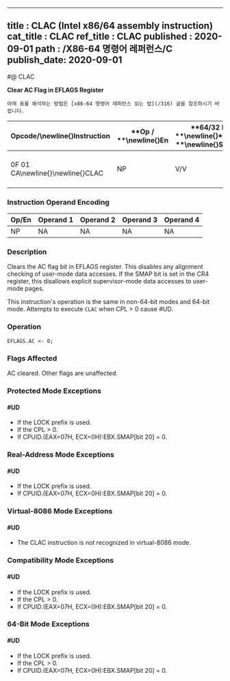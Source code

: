 ----------------------------
title : CLAC (Intel x86/64 assembly instruction)
cat_title : CLAC
ref_title : CLAC
published : 2020-09-01
path : /X86-64 명령어 레퍼런스/C
publish_date: 2020-09-01
----------------------------


#@ CLAC

**Clear AC Flag in EFLAGS Register**

```lec-info
아래 표를 해석하는 방법은 [x86-64 명령어 레퍼런스 읽는 법](/316) 글을 참조하시기 바랍니다.
```

|**Opcode/**\newline{}**Instruction**|**Op / **\newline{}**En**|**64/32 bit **\newline{}**Mode **\newline{}**Support**|**CPUID **\newline{}**Feature **\newline{}**Flag**|**Description**|
|------------------------------------|-------------------------|------------------------------------------------------|--------------------------------------------------|---------------|
|0F 01 CA\newline{}\newline{}CLAC|NP|V/V|SMAP|Clear the AC flag in the EFLAGS register.|
### Instruction Operand Encoding


|Op/En|Operand 1|Operand 2|Operand 3|Operand 4|
|-----|---------|---------|---------|---------|
|NP|NA|NA|NA|NA|
### Description


Clears the AC flag bit in EFLAGS register. This disables any alignment checking of user-mode data accesses. If the SMAP bit is set in the CR4 register, this disallows explicit supervisor-mode data accesses to user-mode pages.

This instruction's operation is the same in non-64-bit modes and 64-bit mode. Attempts to execute `CLAC` when CPL > 0 cause #UD.


### Operation

```info-verb
EFLAGS.AC <- 0;
```
### Flags Affected


AC cleared. Other flags are unaffected.


### Protected Mode Exceptions

#### #UD
* If the LOCK prefix is used.
* If the CPL > 0.
* If CPUID.(EAX=07H, ECX=0H):EBX.SMAP[bit 20] = 0.

### Real-Address Mode Exceptions

#### #UD
* If the LOCK prefix is used.
* If CPUID.(EAX=07H, ECX=0H):EBX.SMAP[bit 20] = 0.

### Virtual-8086 Mode Exceptions

#### #UD
* The CLAC instruction is not recognized in virtual-8086 mode.

### Compatibility Mode Exceptions

#### #UD
* If the LOCK prefix is used.
* If the CPL > 0.
* If CPUID.(EAX=07H, ECX=0H):EBX.SMAP[bit 20] = 0.

### 64-Bit Mode Exceptions

#### #UD
* If the LOCK prefix is used.
* If the CPL > 0.
* If CPUID.(EAX=07H, ECX=0H):EBX.SMAP[bit 20] = 0.
